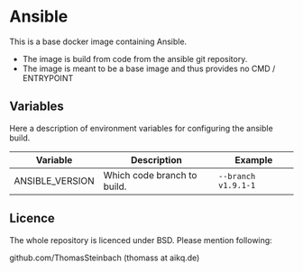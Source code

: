 Ansible
=======

This is a base docker image containing Ansible.

* The image is build from code from the ansible git repository.
* The image is meant to be a base image and thus provides no CMD / ENTRYPOINT

Variables
---------

Here a description of environment variables for configuring the ansible build.

| Variable        | Description                 | Example             |
|-----------------|-----------------------------|---------------------|
| ANSIBLE_VERSION | Which code branch to build. | `--branch v1.9.1-1` |

Licence
-------

The whole repository is licenced under BSD. Please mention following:

github.com/ThomasSteinbach (thomass at aikq.de)
